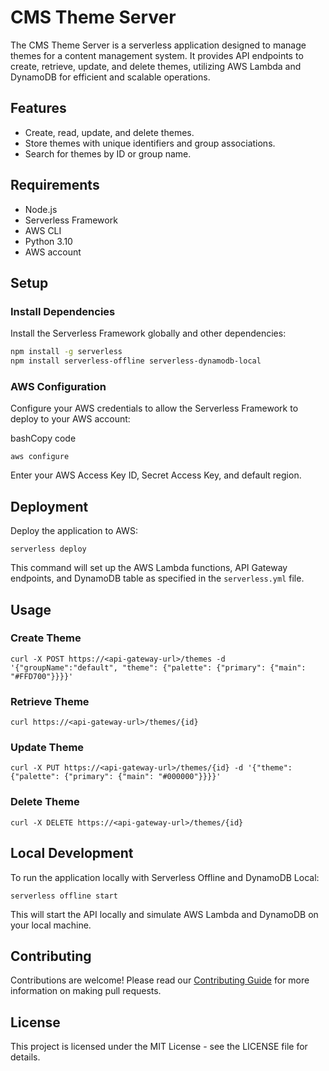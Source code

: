 # CMS Theme Server

The CMS Theme Server is a serverless application designed to manage themes for a content management system. It provides API endpoints to create, retrieve, update, and delete themes, utilizing AWS Lambda and DynamoDB for efficient and scalable operations.

## Features

- Create, read, update, and delete themes.
- Store themes with unique identifiers and group associations.
- Search for themes by ID or group name.

## Requirements

- Node.js
- Serverless Framework
- AWS CLI
- Python 3.10
- AWS account

## Setup

### Install Dependencies

Install the Serverless Framework globally and other dependencies:

```bash
npm install -g serverless
npm install serverless-offline serverless-dynamodb-local
```

### AWS Configuration

Configure your AWS credentials to allow the Serverless Framework to deploy to your AWS account:

bashCopy code

`aws configure`

Enter your AWS Access Key ID, Secret Access Key, and default region.

Deployment
----------

Deploy the application to AWS:


`serverless deploy`

This command will set up the AWS Lambda functions, API Gateway endpoints, and DynamoDB table as specified in the `serverless.yml` file.

Usage
-----

### Create Theme


```curl -X POST https://<api-gateway-url>/themes -d '{"groupName":"default", "theme": {"palette": {"primary": {"main": "#FFD700"}}}}'```

### Retrieve Theme


```curl https://<api-gateway-url>/themes/{id}```

### Update Theme


```curl -X PUT https://<api-gateway-url>/themes/{id} -d '{"theme": {"palette": {"primary": {"main": "#000000"}}}}'```

### Delete Theme


```curl -X DELETE https://<api-gateway-url>/themes/{id}```

Local Development
-----------------

To run the application locally with Serverless Offline and DynamoDB Local:


`serverless offline start`

This will start the API locally and simulate AWS Lambda and DynamoDB on your local machine.

Contributing
------------

Contributions are welcome! Please read our [Contributing Guide](CONTRIBUTING.md) for more information on making pull requests.

License
-------

This project is licensed under the MIT License - see the LICENSE file for details.
